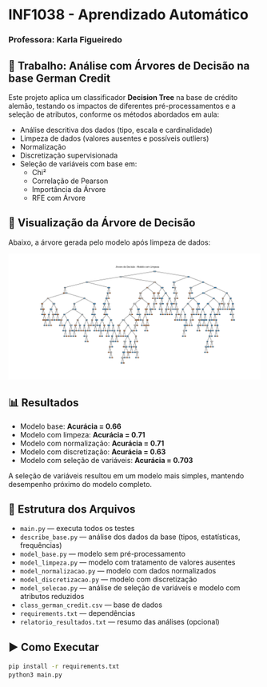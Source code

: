 # INF1038 - Aprendizado Automático
### Professora: Karla Figueiredo

## 📝 Trabalho: Análise com Árvores de Decisão na base German Credit

Este projeto aplica um classificador **Decision Tree** na base de crédito alemão, testando os impactos de diferentes pré-processamentos e a seleção de atributos, conforme os métodos abordados em aula:

- Análise descritiva dos dados (tipo, escala e cardinalidade)
- Limpeza de dados (valores ausentes e possíveis outliers)
- Normalização
- Discretização supervisionada
- Seleção de variáveis com base em:
  - Chi²
  - Correlação de Pearson
  - Importância da Árvore
  - RFE com Árvore

## 🌳 Visualização da Árvore de Decisão

Abaixo, a árvore gerada pelo modelo após limpeza de dados:

![Árvore de Decisão](arvore_limpeza.png)

## 📊 Resultados

- Modelo base: **Acurácia = 0.66**
- Modelo com limpeza: **Acurácia = 0.71**
- Modelo com normalização: **Acurácia = 0.71**
- Modelo com discretização: **Acurácia = 0.63**
- Modelo com seleção de variáveis: **Acurácia = 0.703**

A seleção de variáveis resultou em um modelo mais simples, mantendo desempenho próximo do modelo completo.

## 📂 Estrutura dos Arquivos

- `main.py` — executa todos os testes
- `describe_base.py` — análise dos dados da base (tipos, estatísticas, frequências)
- `model_base.py` — modelo sem pré-processamento
- `model_limpeza.py` — modelo com tratamento de valores ausentes
- `model_normalizacao.py` — modelo com dados normalizados
- `model_discretizacao.py` — modelo com discretização
- `model_selecao.py` — análise de seleção de variáveis e modelo com atributos reduzidos
- `class_german_credit.csv` — base de dados
- `requirements.txt` — dependências
- `relatorio_resultados.txt` — resumo das análises (opcional)

## ▶️ Como Executar

```bash
pip install -r requirements.txt
python3 main.py
